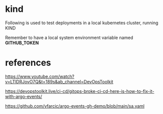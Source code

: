 # kind

Following is used to test deployments in a local kubernetes cluster, running KIND

Remember to have a local system environment variable named **GITHUB_TOKEN**


# references
https://www.youtube.com/watch?v=LTlDRJovO7Q&t=189s&ab_channel=DevOpsToolkit

https://devopstoolkit.live/ci-cd/gitops-broke-ci-cd-here-is-how-to-fix-it-with-argo-events/

https://github.com/vfarcic/argo-events-gh-demo/blob/main/sa.yaml